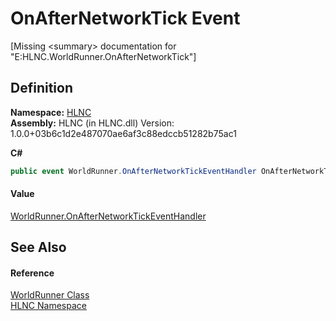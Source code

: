 # OnAfterNetworkTick Event


\[Missing &lt;summary&gt; documentation for "E:HLNC.WorldRunner.OnAfterNetworkTick"\]



## Definition
**Namespace:** <a href="N_HLNC">HLNC</a>  
**Assembly:** HLNC (in HLNC.dll) Version: 1.0.0+03b6c1d2e487070ae6af3c88edccb51282b75ac1

**C#**
``` C#
public event WorldRunner.OnAfterNetworkTickEventHandler OnAfterNetworkTick
```



#### Value
<a href="T_HLNC_WorldRunner_OnAfterNetworkTickEventHandler">WorldRunner.OnAfterNetworkTickEventHandler</a>

## See Also


#### Reference
<a href="T_HLNC_WorldRunner">WorldRunner Class</a>  
<a href="N_HLNC">HLNC Namespace</a>  
